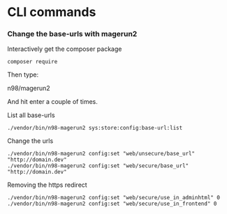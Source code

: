# CLI commands

### Change the base-urls with magerun2

Interactively get the composer package

    composer require

Then type:

  n98/magerun2
  
And hit enter a couple of times.

List all base-urls

    ./vendor/bin/n98-magerun2 sys:store:config:base-url:list

Change the urls

    ./vendor/bin/n98-magerun2 config:set "web/unsecure/base_url" "http://domain.dev"
    ./vendor/bin/n98-magerun2 config:set "web/secure/base_url" "http://domain.dev"

Removing the https redirect

    ./vendor/bin/n98-magerun2 config:set "web/secure/use_in_adminhtml" 0
    ./vendor/bin/n98-magerun2 config:set "web/secure/use_in_frontend" 0



